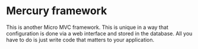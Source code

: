 # Mercury framework
This is another Micro MVC framework. This is unique in a way that configuration is done via a web interface and stored in the database. All you have to do is just write code that matters to your application.
